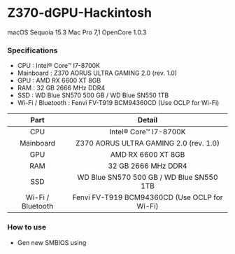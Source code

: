 # Z370-dGPU-Hackintosh
macOS Sequoia 15.3
Mac Pro 7,1
OpenCore 1.0.3

### Specifications
- CPU : Intel® Core™ I7-8700K
- Mainboard : Z370 AORUS ULTRA GAMING 2.0 (rev. 1.0)
- GPU : AMD RX 6600 XT 8GB
- RAM : 32 GB 2666 MHz DDR4
- SSD : WD Blue SN570 500 GB / WD Blue SN550 1TB
- Wi-Fi / Bluetooth : Fenvi FV-T919 BCM94360CD (Use OCLP for Wi-Fi)

|Part|Detail|
| :------: | :----------------------------------------------------------: |
|CPU|Intel® Core™ I7-8700K|
|Mainboard|Z370 AORUS ULTRA GAMING 2.0 (rev. 1.0)|
|GPU|AMD RX 6600 XT 8GB|
|RAM|32 GB 2666 MHz DDR4|
|SSD|WD Blue SN570 500 GB / WD Blue SN550 1TB|
|Wi-Fi / Bluetooth|Fenvi FV-T919 BCM94360CD (Use OCLP for Wi-Fi)|

### How to use
- Gen new SMBIOS using 
